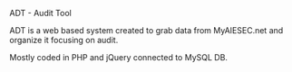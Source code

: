 ADT - Audit Tool	

ADT is a web based system created to grab data from MyAIESEC.net and organize it focusing on audit.

Mostly coded in PHP and jQuery connected to MySQL DB.